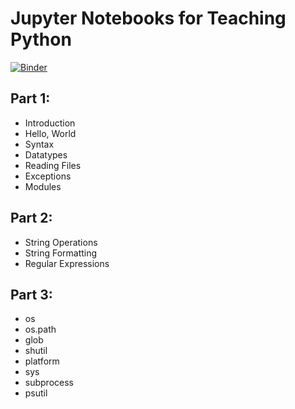 # Jupyter Notebooks for Teaching Python

[![Binder](http://mybinder.org/badge.svg)](http://mybinder.org/repo/anmolsarma/learning-python)

## Part 1:
- Introduction
- Hello, World
- Syntax
- Datatypes
- Reading Files
- Exceptions
- Modules

## Part 2:
- String Operations
- String Formatting
- Regular Expressions

## Part 3:
 - os
 - os.path
 - glob
 - shutil
 - platform
 - sys
 - subprocess
 - psutil
